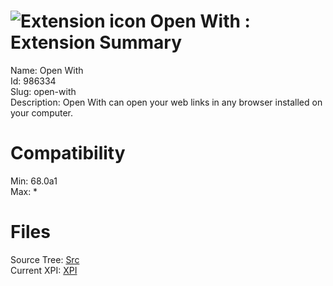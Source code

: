 # ![Extension icon](https://addons.thunderbird.net/user-media/addon_icons/986/986334-64.png?modified=3d381822) Open With : Extension Summary

Name: Open With  
Id: 986334  
Slug: open-with  
Description: Open With can open your web links in any browser installed on your computer.
  

# Compatibility
Min: 68.0a1  
Max: *  

# Files

Source Tree: [Src](x68/986334-open-with/src)  
Current XPI: [XPI](x68/986334-open-with/xpi)  




